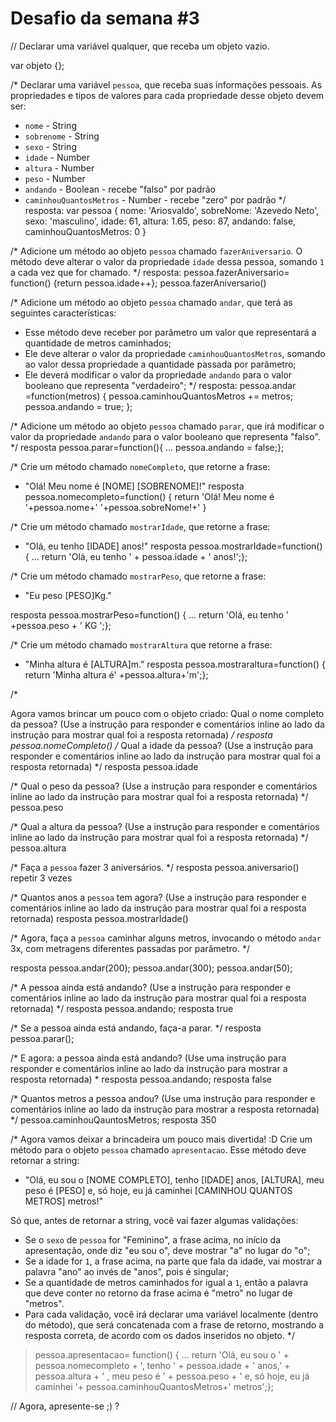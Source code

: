 # Desafio da semana #3


// Declarar uma variável qualquer, que receba um objeto vazio.

var objeto {};

/*
Declarar uma variável `pessoa`, que receba suas informações pessoais.
As propriedades e tipos de valores para cada propriedade desse objeto devem ser:
- `nome` - String
- `sobrenome` - String
- `sexo` - String
- `idade` - Number
- `altura` - Number
- `peso` - Number
- `andando` - Boolean - recebe "falso" por padrão
- `caminhouQuantosMetros` - Number - recebe "zero" por padrão
*/
resposta:
var pessoa
{
  nome: 'Ariosvaldo',
  sobreNome: 'Azevedo Neto',
  sexo: 'masculino',
  idade: 61,
  altura: 1.65,
  peso: 87,
  andando: false,
  caminhouQuantosMetros: 0
}



/*
Adicione um método ao objeto `pessoa` chamado `fazerAniversario`. O método deve
alterar o valor da propriedade `idade` dessa pessoa, somando `1` a cada vez que
for chamado.
*/
resposta:
pessoa.fazerAniversario= function() {return pessoa.idade++};
pessoa.fazerAniversario()



/*
Adicione um método ao objeto `pessoa` chamado `andar`, que terá as seguintes
características:
- Esse método deve receber por parâmetro um valor que representará a quantidade
de metros caminhados;
- Ele deve alterar o valor da propriedade `caminhouQuantosMetros`, somando ao
valor dessa propriedade a quantidade passada por parâmetro;
- Ele deverá modificar o valor da propriedade `andando` para o valor
booleano que representa "verdadeiro";
*/
resposta:
  pessoa.andar =function(metros) {
  pessoa.caminhouQuantosMetros += metros;
  pessoa.andando = true;
   };



/*
Adicione um método ao objeto `pessoa` chamado `parar`, que irá modificar o valor
da propriedade `andando` para o valor booleano que representa "falso".
*/
resposta
pessoa.parar=function(){
... pessoa.andando = false;};



/*
Crie um método chamado `nomeCompleto`, que retorne a frase:
- "Olá! Meu nome é [NOME] [SOBRENOME]!"
resposta
pessoa.nomecompleto=function() { 
  return 'Olá! Meu nome é '+pessoa.nome+' '+pessoa.sobreNome!+' 
}

 

/*
Crie um método chamado `mostrarIdade`, que retorne a frase:
- "Olá, eu tenho [IDADE] anos!"
resposta
pessoa.mostrarIdade=function() {
...  return 'Olá, eu tenho ' + pessoa.idade + ' anos!';};

/*
Crie um método chamado `mostrarPeso`, que retorne a frase:
- "Eu peso [PESO]Kg."

resposta
 pessoa.mostrarPeso=function() { 
... return  'Olá, eu tenho ' +pessoa.peso  + ' KG ';};

/*
Crie um método chamado `mostrarAltura` que retorne a frase:
- "Minha altura é [ALTURA]m."
resposta
pessoa.mostraraltura=function() {
return 'Minha altura é' +pessoa.altura+'m';};

/*

Agora vamos brincar um pouco com o objeto criado:
Qual o nome completo da pessoa? (Use a instrução para responder e comentários
inline ao lado da instrução para mostrar qual foi a resposta retornada)
*/
resposta
pessoa.nomeCompleto()
/*
Qual a idade da pessoa? (Use a instrução para responder e comentários
inline ao lado da instrução para mostrar qual foi a resposta retornada)
*/
resposta
pessoa.idade

/*
Qual o peso da pessoa? (Use a instrução para responder e comentários
inline ao lado da instrução para mostrar qual foi a resposta retornada)
*/
pessoa.peso

/*
Qual a altura da pessoa? (Use a instrução para responder e comentários
inline ao lado da instrução para mostrar qual foi a resposta retornada)
*/
pessoa.altura

/*
Faça a `pessoa` fazer 3 aniversários.
*/
resposta
pessoa.aniversario() repetir 3 vezes

/*
Quantos anos a `pessoa` tem agora? (Use a instrução para responder e
comentários inline ao lado da instrução para mostrar qual foi a resposta
retornada)
resposta
pessoa.mostrarIdade()


/*
Agora, faça a `pessoa` caminhar alguns metros, invocando o método `andar` 3x,
com metragens diferentes passadas por parâmetro.
*/

resposta
pessoa.andar(200);
pessoa.andar(300);
pessoa.andar(50);




/*
A pessoa ainda está andando? (Use a instrução para responder e comentários
inline ao lado da instrução para mostrar qual foi a resposta retornada)
*/
resposta
pessoa.andando; resposta true

/*
Se a pessoa ainda está andando, faça-a parar.
*/
resposta
pessoa.parar();

/*
E agora: a pessoa ainda está andando? (Use uma instrução para responder e
comentários inline ao lado da instrução para mostrar a resposta retornada)
*
resposta
pessoa.andando; resposta false

/*
Quantos metros a pessoa andou? (Use uma instrução para responder e comentários
inline ao lado da instrução para mostrar a resposta retornada)
*/
pessoa.caminhouQauntosMetros; resposta 350 

/*
Agora vamos deixar a brincadeira um pouco mais divertida! :D
Crie um método para o objeto `pessoa` chamado `apresentacao`. Esse método deve
retornar a string:
- "Olá, eu sou o [NOME COMPLETO], tenho [IDADE] anos, [ALTURA], meu peso é [PESO] e, só hoje, eu já caminhei [CAMINHOU QUANTOS METROS] metros!"

Só que, antes de retornar a string, você vai fazer algumas validações:
- Se o `sexo` de `pessoa` for "Feminino", a frase acima, no início da
apresentação, onde diz "eu sou o", deve mostrar "a" no lugar do "o";
- Se a idade for `1`, a frase acima, na parte que fala da idade, vai mostrar a
palavra "ano" ao invés de "anos", pois é singular;
- Se a quantidade de metros caminhados for igual a `1`, então a palavra que
deve conter no retorno da frase acima é "metro" no lugar de "metros".
- Para cada validação, você irá declarar uma variável localmente (dentro do
método), que será concatenada com a frase de retorno, mostrando a resposta
correta, de acordo com os dados inseridos no objeto.
*/
> pessoa.apresentacao= function() {
... return  'Olá, eu sou o ' + pessoa.nomecompleto + ', tenho ' + pessoa.idade + ' anos,' + pessoa.altura + ' , meu peso é  ' + pessoa.peso + ' e, só hoje, eu já caminhei '+ pessoa.caminhouQuantosMetros+' metros';};         


// Agora, apresente-se ;)
?
```
